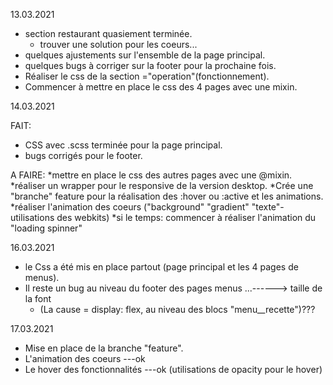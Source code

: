 13.03.2021

* section restaurant quasiement terminée.
  - trouver une solution pour les coeurs...
* quelques ajustements sur l'ensemble de la page principal. 
* quelques bugs à corriger sur la footer pour la prochaine fois. 
* Réaliser le css de la section ="operation"(fonctionnement).
* Commencer à mettre en place le css des 4 pages avec une mixin.  

14.03.2021

FAIT:
* CSS avec .scss terminée pour la page principal.
* bugs corrigés pour le footer. 

A FAIRE:
*mettre en place le css des autres pages avec une @mixin.
*réaliser un wrapper pour le responsive de la version desktop. 
*Crée une "branche" feature pour la réalisation des :hover ou :active et les 
 animations. 
*réaliser l'animation des coeurs ("background" "gradient" "texte"-utilisations des webkits)
*si le temps: commencer à réaliser l'animation du "loading spinner"

16.03.2021

* le Css a été mis en place partout (page principal et les 4 pages de menus).
* Il reste un bug au niveau du footer des pages menus ...------> taille de la font
  - (La cause = display: flex, au niveau des blocs "menu__recette")???

17.03.2021

* Mise en place de la branche "feature".
* L'animation des coeurs ---ok
* Le hover des fonctionnalités ---ok (utilisations de opacity pour le hover)
   